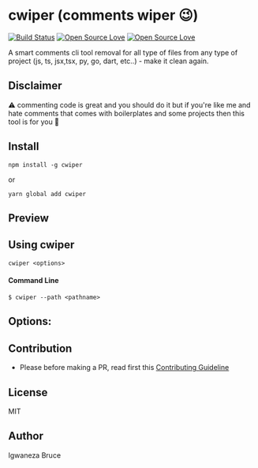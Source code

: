 # cwiper (comments wiper 😉)

[![Build Status](https://travis-ci.com/knowbee/cwiper.svg?token=yN9jXnk59suszMqNsJJb&branch=master)](https://travis-ci.com/knowbee/cwiper)
[![Open Source Love](https://badges.frapsoft.com/os/v1/open-source.svg?v=102)](https://github.com/ellerbrock/open-source-badge/)
[![Open Source Love](https://badges.frapsoft.com/os/mit/mit.svg?v=102)](https://github.com/ellerbrock/open-source-badge/)

A smart comments cli tool removal for all type of files from any type of project (js, ts, jsx,tsx, py, go, dart, etc..) - make it clean again.

## Disclaimer

⚠ commenting code is great and you should do it but if you're like me and hate comments that comes with boilerplates and some projects then this tool is for you 🙂

## Install

```cli
npm install -g cwiper
```

or

```cli
yarn global add cwiper
```

## Preview

## Using cwiper

```cli
cwiper <options>
```

#### Command Line

```cli
$ cwiper --path <pathname>
```

## Options:

## Contribution

- Please before making a PR, read first this [Contributing Guideline](./CONTRIBUTING.md)

## License

MIT

## Author

Igwaneza Bruce
